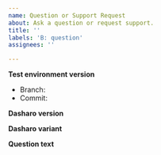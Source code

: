 ```yaml
---
name: Question or Support Request
about: Ask a question or request support.
title: ''
labels: 'B: question'
assignees: ''

---
```

**Test environment version**
* Branch: <!--(The branch of the RTE you're using)-->
* Commit: <!--(The commit hash of the RTE you're using)-->

**Dasharo version**
<!--(The version of Dasharo you're using (e.g., `v0.2.0`))-->

**Dasharo variant**
<!--(The variant of Dasharo you're using (e.g., `Workstation`))-->

**Question text**
<!--(Question text)-->
